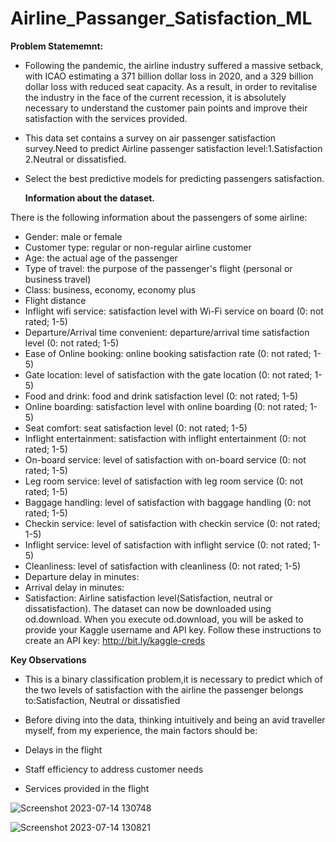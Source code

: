 # Airline_Passanger_Satisfaction_ML
**Problem Statememnt:**

- Following the pandemic, the airline industry suffered a massive setback, with ICAO estimating a 371 billion dollar loss in 2020, and a 329 billion dollar loss with reduced seat capacity. As a result, in order to revitalise the industry in the face of the current recession, it is absolutely necessary to understand the customer pain points and improve their satisfaction with the services provided.

- This data set contains a survey on air passenger satisfaction survey.Need to predict Airline passenger satisfaction level:1.Satisfaction 2.Neutral or dissatisfied.

- Select the best predictive models for predicting passengers satisfaction.

  **Information about the dataset.**
  
There is the following information about the passengers of some airline:

- Gender: male or female
- Customer type: regular or non-regular airline customer
- Age: the actual age of the passenger
- Type of travel: the purpose of the passenger's flight (personal or business travel)
- Class: business, economy, economy plus
- Flight distance
- Inflight wifi service: satisfaction level with Wi-Fi service on board (0: not rated; 1-5)
- Departure/Arrival time convenient: departure/arrival time satisfaction level (0: not rated; 1-5)
- Ease of Online booking: online booking satisfaction rate (0: not rated; 1-5)
- Gate location: level of satisfaction with the gate location (0: not rated; 1-5)
- Food and drink: food and drink satisfaction level (0: not rated; 1-5)
- Online boarding: satisfaction level with online boarding (0: not rated; 1-5)
- Seat comfort: seat satisfaction level (0: not rated; 1-5)
- Inflight entertainment: satisfaction with inflight entertainment (0: not rated; 1-5)
- On-board service: level of satisfaction with on-board service (0: not rated; 1-5)
- Leg room service: level of satisfaction with leg room service (0: not rated; 1-5)
- Baggage handling: level of satisfaction with baggage handling (0: not rated; 1-5)
- Checkin service: level of satisfaction with checkin service (0: not rated; 1-5)
- Inflight service: level of satisfaction with inflight service (0: not rated; 1-5)
- Cleanliness: level of satisfaction with cleanliness (0: not rated; 1-5)
- Departure delay in minutes:
- Arrival delay in minutes:
- Satisfaction: Airline satisfaction level(Satisfaction, neutral or dissatisfaction).
The dataset can now be downloaded using od.download. When you execute od.download, you will be asked to provide your Kaggle username and API key. Follow these instructions to create an API key: http://bit.ly/kaggle-creds


**Key Observations**

- This is a binary classification problem,it is necessary to predict which of the two levels of satisfaction with the airline the passenger belongs to:Satisfaction, Neutral or dissatisfied
- Before diving into the data, thinking intuitively and being an avid traveller myself, from my experience, the main factors should be:
- Delays in the flight

- Staff efficiency to address customer needs

- Services provided in the flight


![Screenshot 2023-07-14 130748](https://github.com/tavi1402/Airline_Passanger_Satisfaction_ML/assets/100408675/afeaf9ae-fb65-45ca-b5bb-721013285ea2)

![Screenshot 2023-07-14 130821](https://github.com/tavi1402/Airline_Passanger_Satisfaction_ML/assets/100408675/ef6ef0f1-cd3c-45b5-a59a-247eef40928e)



